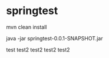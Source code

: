 # springtest

mvn clean install

java -jar springtest-0.0.1-SNAPSHOT.jar


test
test2
test2
test2
test2

